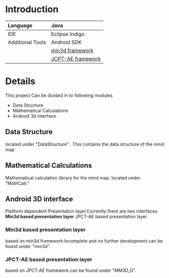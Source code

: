 # Introduction #
|Language |Java|
|:--------|:---|
|IDE      |Eclipse Indigo|
|Additional Tools|Android SDK|
|         |[min3d framework](http://code.google.com/p/min3d)|
|         |[JCPT-AE framework](http://www.jpct.net/)|

# Details #

This project Can be divided in to following modules
  * Data Structure
  * Mathematical Calculations
  * Android 3d interface

## Data Structure ##
located under "DataStructure" . This contains the data structure of the mind map

## Mathematical Calculations ##
Mathematical calculation library for the mind map. located under "MathCalc"

## Android 3D interface ##
Platform dependent Presentation layer.Currently there are two interfaces
**Min3d based presentation layer** JPCT-AE based presentation layer

### Min3d based presentation layer ###
based on min3d framework.Incomplete and no further development.can be found under "mm3d".

### JPCT-AE based presentation layer ###
based on JPCT-AE framework.can be found under "MM3D\_G".